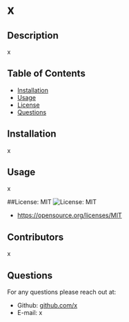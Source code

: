 # x

## Description
x

## Table of Contents
* [Installation](#installation)
* [Usage](#usage)
* [License](#license)
* [Questions](#question)

## Installation
x

## Usage 
x

##License: MIT ![License: MIT](https://img.shields.io/badge/License-MIT-yellow.svg)

* https://opensource.org/licenses/MIT



## Contributors
x

## Questions
For any questions please reach out at:
* Github: [github.com/x](https://github.com/x)
* E-mail: x

